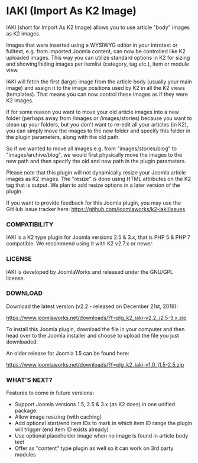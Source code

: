 IAKI (Import As K2 Image)
===

IAKI (short for Import As K2 Image) allows you to use article "body" images as K2 images.

Images that were inserted using a WYSIWYG editor in your introtext or fulltext, e.g. from imported Joomla content, can now be controlled like K2 uploaded images. This way you can utilize standard options in K2 for sizing and showing/hiding images per itemlist (category, tag etc.), item or module view.

IAKI will fetch the first (large) image from the article body (usually your main image) and assign it to the image positions used by K2 in all the K2 views (templates). That means you can now control these images as if they were K2 images.

If for some reason you want to move your old article images into a new folder (perhaps away from /images or /images/stories) because you want to clean up your folders, but you don't want to re-edit all your articles (in K2), you can simply move the images to the new folder and specify this folder in the plugin parameters, along with the old path.

So if we wanted to move all images e.g. from "images/stories/blog" to "images/archive/blog", we would first physically move the images to the new path and then specify the old and new path in the plugin parameters.

Please note that this plugin will not dynamically resize your Joomla article images as K2 images. The "resize" is done using HTML attributes on the K2 tag that is output. We plan to add resize options in a later version of the plugin.

If you want to provide feedback for this Joomla plugin, you may use the GitHub issue tracker here: https://github.com/joomlaworks/k2-iaki/issues


### COMPATIBILITY

IAKI is a K2 type plugin for Joomla versions 2.5 & 3.x, that is PHP 5 & PHP 7 compatible. We recommend using it with K2 v2.7.x or newer.


### LICENSE

IAKI is developed by JoomlaWorks and released under the GNU/GPL license.


### DOWNLOAD

Download the latest version (v2.2 - released on December 21st, 2019):

https://www.joomlaworks.net/downloads/?f=plg_k2_iaki-v2.2_j2.5-3.x.zip

To install this Joomla plugin, download the file in your computer and then head over to the Joomla installer and choose to upload the file you just downloaded.

An older release for Joomla 1.5 can be found here:

https://www.joomlaworks.net/downloads/?f=plg_k2_iaki-v1.0_j1.5-2.5.zip


### WHAT'S NEXT?

Features to come in future versions:

- Support Joomla versions 1.5, 2.5 & 3.x (as K2 does) in one unified package.
- Allow image resizing (with caching)
- Add optional start/end item IDs to mark in which item ID range the plugin will trigger (end item ID exists already)
- Use optional placeholder image when no image is found in article body text
- Offer as "content" type plugin as well so it can work on 3rd party modules
